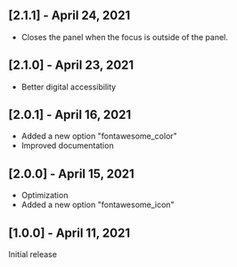 ## [2.1.1] - April 24, 2021

+ Closes the panel when the focus is outside of the panel.

## [2.1.0] - April 23, 2021

+ Better digital accessibility

## [2.0.1] - April 16, 2021

+ Added a new option "fontawesome_color"
+ Improved documentation

## [2.0.0] - April 15, 2021

+ Optimization
+ Added a new option "fontawesome_icon"

## [1.0.0] - April 11, 2021

Initial release